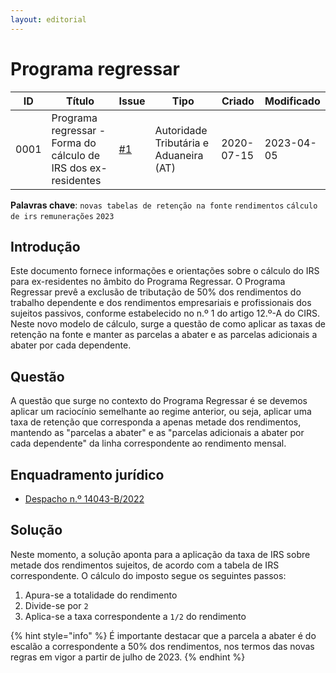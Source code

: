 ```yaml
---
layout: editorial
---
```


# Programa regressar

| ID   | Título                                                         | Issue                                                      | Tipo                                   | Criado     | Modificado |
| ---- | -------------------------------------------------------------- | ---------------------------------------------------------- | -------------------------------------- | ---------- | ---------- |
| 0001 | Programa regressar - Forma do cálculo de IRS dos ex-residentes | [#1](https://github.com/assoft-portugal/wg-rh-pt/issues/1) | Autoridade Tributária e Aduaneira (AT) | 2020-07-15 | 2023-04-05 |

**Palavras chave**: `novas tabelas de retenção na fonte` `rendimentos` `cálculo de irs` `remunerações` `2023`

## Introdução

Este documento fornece informações e orientações sobre o cálculo do IRS para ex-residentes no âmbito do Programa Regressar. O Programa Regressar prevê a exclusão de tributação de 50% dos rendimentos do trabalho dependente e dos rendimentos empresariais e profissionais dos sujeitos passivos, conforme estabelecido no n.º 1 do artigo 12.º-A do CIRS. Neste novo modelo de cálculo, surge a questão de como aplicar as taxas de retenção na fonte e manter as parcelas a abater e as parcelas adicionais a abater por cada dependente.

## Questão

A questão que surge no contexto do Programa Regressar é se devemos aplicar um raciocínio semelhante ao regime anterior, ou seja, aplicar uma taxa de retenção que corresponda a apenas metade dos rendimentos, mantendo as "parcelas a abater" e as "parcelas adicionais a abater por cada dependente" da linha correspondente ao rendimento mensal.

## Enquadramento jurídico

* [Despacho n.º 14043-B/2022](https://info.portaldasfinancas.gov.pt/pt/atualidades/legislativa/Paginas/Despacho\_14043\_B\_2022.aspx)

## Solução

Neste momento, a solução aponta para a aplicação da taxa de IRS sobre metade dos rendimentos sujeitos, de acordo com a tabela de IRS correspondente. O cálculo do imposto segue os seguintes passos:

1. Apura-se a totalidade do rendimento
2. Divide-se por `2`
3. Aplica-se a taxa correspondente a `1/2` do rendimento

{% hint style="info" %}
É importante destacar que a parcela a abater é do escalão a correspondente a 50% dos rendimentos, nos termos das novas regras em vigor a partir de julho de 2023.
{% endhint %}
